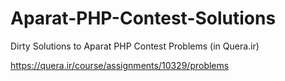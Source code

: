 # Aparat-PHP-Contest-Solutions
Dirty Solutions to Aparat PHP Contest Problems (in Quera.ir)

https://quera.ir/course/assignments/10329/problems

